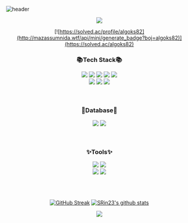 
![header](https://capsule-render.vercel.app/api?type=waving&color=timeAuto&height=300&section=header&reversal=false&text=Kim%20Serin&fontSize=100&fontAlignY=40&desc=Developer&descAlignY=60&descAlign=70&animation=scaleIn)

<!--
<b>About me</b>

<ul>
  <li>I am studying software at Mirim Girls' Information Science Highschool</li>
</ul>
-->

<div align="center">
  <!-- 깃허브 프로필 방문자 수 확인-->
  <a href="https://hits.seeyoufarm.com"><img src="https://hits.seeyoufarm.com/api/count/incr/badge.svg?url=https%3A%2F%2Fgithub.com%2FSRin23&count_bg=%234890DB&title_bg=%23555555&icon=github.svg&icon_color=%23E7E7E7&title=Github&edge_flat=false"/></a>
  
  <!--백준 알고리즘 레벨-->
  [![https://solved.ac/profile/algoks82](http://mazassumnida.wtf/api/mini/generate_badge?boj=algoks82)](https://solved.ac/algoks82)
  
 </div>
  
 <!--기술스택-->
<h3 align="center">📚Tech Stack📚</h3>

<div align="center">
  <img src="https://img.shields.io/badge/C-A8B9CC?style=flat&logo=C&logoColor=white"/>
  <img src="https://img.shields.io/badge/C++-00599C?style=flat&logo=Cplusplus&logoColor=white"/>
  <img src="https://img.shields.io/badge/Java-007396?style=flat&logo=Java&logoColor=white"/>
  <img src="https://img.shields.io/badge/Spring-6DB33F?style=flat&logo=Spring&logoColor=white"/>
  <img src="https://img.shields.io/badge/Node.js-339933?style=flat&logo=Node.js&logoColor=white"/>
  <br>
  
  <img src="https://img.shields.io/badge/HTML5-E34F26?style=flat&logo=HTML5&logoColor=white"/>
  <img src="https://img.shields.io/badge/CSS3-1572B6?style=flat&logo=CSS3&logoColor=white"/>
  <img src="https://img.shields.io/badge/JavaScript-F7DF1E?style=flat&logo=JavaScript&logoColor=white"/>
</div>

<br>
<br>

<h3 align="center">💾Database💾</h3>
<div align="center">
  <img src="https://img.shields.io/badge/MySQL-4479A1?style=flat&logo=MySQL&logoColor=white"/>
  <img src="https://img.shields.io/badge/Oracle-F80000?style=flat&logo=Oracle&logoColor=white"/>
</div>

<br>
<br>

<h3 align="center">✨Tools✨</h3>
<div align="center">
  <img src="https://img.shields.io/badge/Visual Studio-000000?style=flat&logo=Visual Studio&logoColor=white"/>
  <img src="https://img.shields.io/badge/IntelliJ IDEA-5C2D91?style=flat&logo=IntelliJ IDEA&logoColor=white"/>
  <br>
  <img src="https://img.shields.io/badge/Eclipse IDE-2C2255?style=flat&logo=Eclipse IDE&logoColor=white"/>
  <img src="https://img.shields.io/badge/Visual Studio Code-007ACC?style=flat&logo=Visual Studio Code&logoColor=white"/>
</div>

<br>
<br>
<br>

<!--github profile summary card-->
<div align="center">
  
  
  [![GitHub Streak](https://github-readme-streak-stats.herokuapp.com/?user=SRin23&theme=vue)](https://git.io/streak-stats)
  [![SRin23's github stats](https://github-readme-stats.vercel.app/api?username=SRin23&count_private=true&show_icons=true&theme=vue)](https://github.com/SRin23/github-readme-stats)
  
  ![](https://github-profile-summary-cards.vercel.app/api/cards/profile-details?username=SRin23&theme=vue)
  
</div>


<!--more github profile summary card-->

<!-- <div align="center">
  
  ![](https://github-profile-summary-cards.vercel.app/api/cards/profile-details?username=SRin23&theme=vue)
  ![](https://github-profile-summary-cards.vercel.app/api/cards/repos-per-language?username=SRin23&theme=vue)
  ![](https://github-profile-summary-cards.vercel.app/api/cards/most-commit-language?username=SRin23&theme=vue)
  ![](https://github-profile-summary-cards.vercel.app/api/cards/stats?username=SRin23&theme=vue)
  ![](https://github-profile-summary-cards.vercel.app/api/cards/productive-time?username=SRin23&theme=vue)
  
</div> -->

